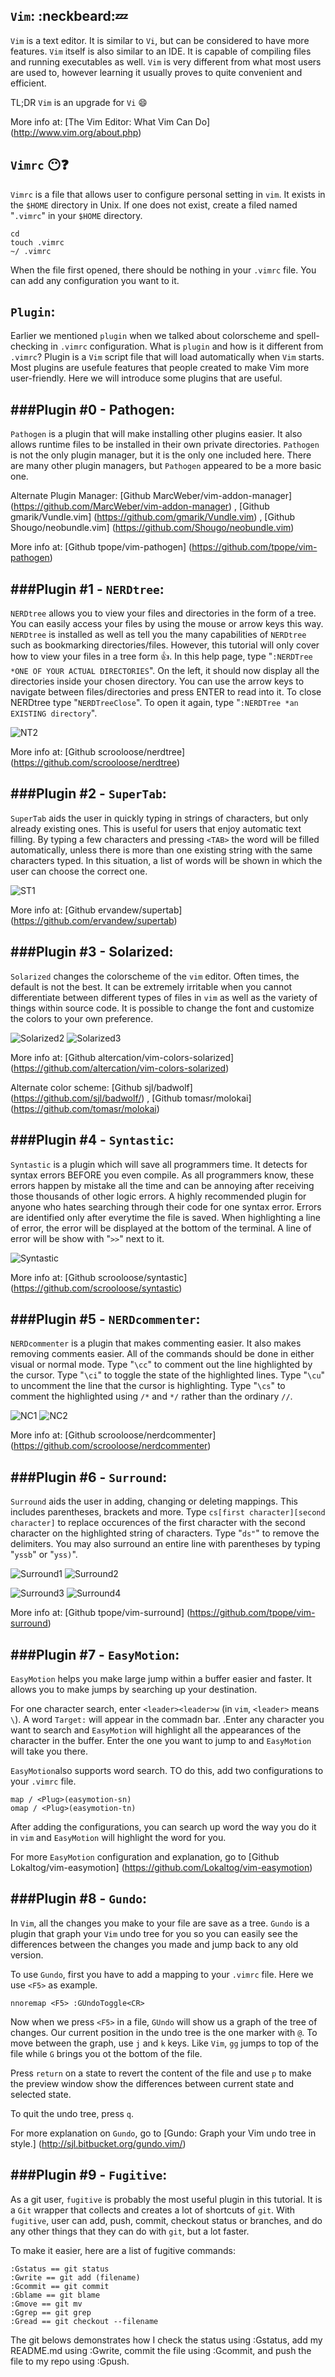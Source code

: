 `Vim`: :neckbeard::zzz:
----
`Vim` is a text editor. It is similar to `Vi`, but can be considered
to have more features. `Vim` itself is also similar to an IDE. It is
capable of compiling files and running executables as well. `Vim` is
very different from what most users are used to, however learning
it usually proves to quite convenient and efficient.

TL;DR `Vim` is an upgrade for `Vi` :smile:

More info at: [The Vim Editor: What Vim Can Do] (http://www.vim.org/about.php)

`Vimrc` :no_mouth::question:
----
`Vimrc` is a file that allows user to configure personal setting in `vim`. It exists in the `$HOME` directory in Unix. If one does not exist, create a filed named "`.vimrc`" in your `$HOME` directory. 

	cd
	touch .vimrc
	~/ .vimrc

When the file first opened, there should be nothing in your `.vimrc` file. You can add any configuration you want to it. 

`Plugin`:
-------
Earlier we mentioned `plugin` when we talked about colorscheme and spell-checking in `.vimrc` configuration. What is `plugin` and how is it different from `.vimrc`? Plugin is a `Vim` script file that will load automatically when `Vim` starts. Most plugins are usefule features that people created to make Vim more user-friendly. Here we will introduce some plugins that are useful.

###Plugin #0 - Pathogen:
------------------------
`Pathogen` is a plugin that will make installing other plugins easier. It also allows runtime files to be installed in their
own private directories. `Pathogen` is not the only plugin manager, but it is the only one included here. There are many other plugin managers, but `Pathogen` appeared to be a more basic one.

Alternate Plugin Manager: [Github MarcWeber/vim-addon-manager] (https://github.com/MarcWeber/vim-addon-manager)
, [Github gmarik/Vundle.vim] (https://github.com/gmarik/Vundle.vim)
, [Github Shougo/neobundle.vim] (https://github.com/Shougo/neobundle.vim)

More info at: [Github tpope/vim-pathogen] (https://github.com/tpope/vim-pathogen)

###Plugin #1 - `NERDtree`:
---------------------------
`NERDtree` allows you to view your files and directories in the form
of a tree. You can easily access your files by using the mouse or
arrow keys this way.
`NERDtree` is installed as well as tell you the many capabilities of
`NERDtree` such as bookmarking directories/files. However, this tutorial
will only cover how to view your files in a tree form :+1:. In this help
page, type "`:NERDTree *ONE OF YOUR ACTUAL DIRECTORIES`". On the left,
it should now display all the directories inside your chosen directory.
You can use the arrow keys to navigate between files/directories and
press ENTER to read into it. To close NERDtree type "`NERDTreeClose`".
To open it again, type "`:NERDTree *an EXISTING directory`".

![NT2](http://i.imgur.com/3OCe5YM.gif)

More info at: [Github scrooloose/nerdtree] (https://github.com/scrooloose/nerdtree)

###Plugin #2 - `SuperTab`:
--------------------------
`SuperTab` aids the user in quickly typing in strings of characters, but only
already existing ones. This is useful for users that enjoy automatic text
filling. By typing a few characters and pressing `<TAB>` the word will be
filled automatically, unless there is more than one existing string with
the same characters typed. In this situation, a list of words will be
shown in which the user can choose the correct one.

![ST1](http://i.imgur.com/i12YWak.gif)

More info at: [Github ervandew/supertab] (https://github.com/ervandew/supertab)

###Plugin #3 - Solarized:
-------------------------
`Solarized` changes the colorscheme of the `vim` editor. Often times, the
default is not the best. It can be extremely irritable when you cannot
differentiate between different types of files in `vim` as well as the
variety of things within source code. 
It is
possible to change the font and customize the colors to your own
preference.

![Solarized2](http://i.imgur.com/HRqwlqz.png) ![Solarized3](http://i.imgur.com/sQKfCbm.png)

More info at: [Github altercation/vim-colors-solarized] (https://github.com/altercation/vim-colors-solarized)

Alternate color scheme: [Github sjl/badwolf] (https://github.com/sjl/badwolf/)
					, [Github tomasr/molokai] (https://github.com/tomasr/molokai)

###Plugin #4 - `Syntastic`:
---------------------------
`Syntastic` is a plugin which will save all programmers time. It detects
for syntax errors BEFORE you even compile. As all programmers know, 
these errors happen by mistake all the time and can be annoying after
receiving those thousands of other logic errors. A highly recommended
plugin for anyone who hates searching through their code for one syntax
error. Errors are identified only after everytime the file is saved.
When highlighting a line of error, the error will be displayed at the
bottom of the terminal. A line of error will be show with "`>>`" next
to it.

![Syntastic](http://i.imgur.com/LPHf6U7.gif)

More info at: [Github scrooloose/syntastic] (https://github.com/scrooloose/syntastic)

###Plugin #5 - `NERDcommenter`:
-------------------------------
`NERDcommenter` is a plugin that makes commenting easier. It also makes
removing comments easier. All of the commands should be done in either
visual or normal mode. Type "`\cc`" to comment out the line highlighted 
by the cursor. Type "`\ci`" to toggle the state of the highlighted lines.
Type "`\cu`" to uncomment the line that the cursor is highlighting. Type
"`\cs`" to comment the highlighted using `/*` and `*/` rather than the
ordinary `//`.

![NC1](http://i.imgur.com/BU8Ffmg.gif) ![NC2](http://i.imgur.com/C7ZMtP7.gif)

More info at: [Github scrooloose/nerdcommenter] (https://github.com/scrooloose/nerdcommenter)

###Plugin #6 - `Surround`:
--------------------------
`Surround` aids the user in adding, changing or deleting mappings. This
includes parentheses, brackets and more. Type
`cs[first character][second character]` to replace occurences of the
first character with the second character on the highlighted string of
characters. Type "`ds"`" to remove the delimiters. You may also surround
an entire line with parentheses by typing "`yssb`" or "`yss)`".

![Surround1](http://i.imgur.com/7BjSTfR.gif) ![Surround2](http://i.imgur.com/upeOBA1.gif)

![Surround3](http://i.imgur.com/Ep8zeqz.gif) ![Surround4](http://i.imgur.com/VdIhp6T.gif)

More info at: [Github tpope/vim-surround] (https://github.com/tpope/vim-surround)

###Plugin #7 - `EasyMotion`:
----------------------------
`EasyMotion` helps you make large jump within a buffer easier and faster. It allows you to make jumps by searching up your destination. 

For one character search, enter `<leader><leader>w` (in `vim`, `<leader>` means `\`). A word `Target:` will appear in the commadn bar. .Enter any character you want to search and `EasyMotion` will highlight all the appearances of the character in the buffer. Enter the one you want to jump to and `EasyMotion` will take you there.

`EasyMotion`also supports word search. TO do this, add two configurations to your `.vimrc` file. 
	
	map / <Plug>(easymotion-sn)
	omap / <Plug>(easymotion-tn)

After adding the configurations, you can search up word the way you do it in `vim` and `EasyMotion` will highlight the word for you.

For more `EasyMotion` configuration and explanation, go to [Github Lokaltog/vim-easymotion] (https://github.com/Lokaltog/vim-easymotion)

###Plugin #8 - `Gundo`:
-----------------------
In `Vim`, all the changes you make to your file are save as a tree. `Gundo` is a plugin that graph your `Vim` undo tree for you so you can easily see the differences between the changes you made and jump back to any old version. 

To use `Gundo`, first you have to add a mapping to your `.vimrc` file. Here we use `<F5>` as example. 

	nnoremap <F5> :GUndoToggle<CR>

Now when we press `<F5>` in a file, `GUndo` will show us a graph of the tree of changes. Our current position in the undo tree is the one marker with `@`. To move between the graph, use `j` and `k` keys. Like `Vim`, `gg` jumps to top of the file while `G` brings you ot the bottom of the file.  

Press `return` on a state to revert the content of the file and use `p` to make the preview window show the differences between current state and selected state. 

To quit the undo tree, press `q`. 

For more explanation on `Gundo`, go to [Gundo: Graph your Vim undo tree in style.] (http://sjl.bitbucket.org/gundo.vim/)

###Plugin #9 - `Fugitive`:
--------------------------
As a git user, `fugitive` is probably the most useful plugin in this tutorial. It is a `Git` wrapper that collects and creates a lot of shortcuts of `git`. With `fugitive`, user can add, push, commit, checkout status or branches, and do any other things that they can do with `git`, but a lot faster. 

To make it easier, here are a list of fugitive commands:
	
	:Gstatus == git status
	:Gwrite == git add (filename)
	:Gcommit == git commit
	:Gblame == git blame
	:Gmove == git mv
	:Ggrep == git grep
	:Gread == git checkout --filename

The git belows demonstrates how I check the status using :Gstatus, add my README.md using :Gwrite, commit the file using :Gcommit, and push the file to my repo using :Gpush.

